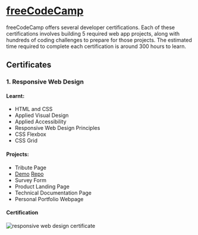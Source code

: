 # [freeCodeCamp](https://www.freecodecamp.org/) 

freeCodeCamp offers several developer certifications. Each of these certifications involves building 5 required web app projects, along with hundreds of coding challenges to prepare for those projects. The estimated time required to complete each certification is around 300 hours to learn.

## Certificates
### 1. Responsive Web Design
#### Learnt: 
* HTML and CSS
* Applied Visual Design
* Applied Accessibility
* Responsive Web Design Principles
* CSS Flexbox
* CSS Grid 

#### Projects: 
* Tribute Page
 * [Demo]() [Repo]()
* Survey Form
* Product Landing Page
* Technical Documentation Page
* Personal Portfolio Webpage

#### Certification

<img src="https://www.dropbox.com/s/vuk44wrn851b7sx/fcc-responsive-web-design-certificate.png?raw=1" alt="responsive web design certificate">
